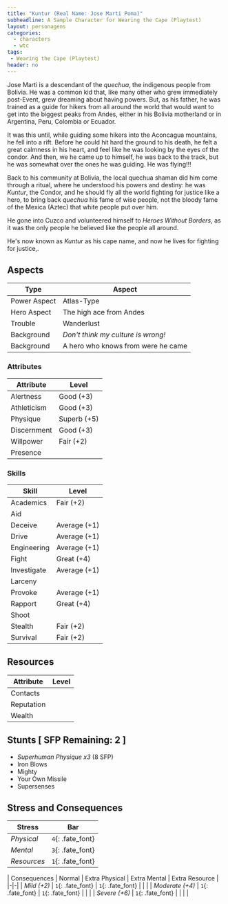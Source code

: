 ```yaml
---
title: "Kuntur (Real Name: Jose Marti Poma)"
subheadline: A Sample Character for Wearing the Cape (Playtest)
layout: personagens
categories:
  - characters
  - wtc
tags:
 - Wearing the Cape (Playtest)
header: no
---
```


Jose Marti is a descendant of the _quechua_, the indigenous people from Bolivia. He was a common kid that, like many other who grew immediately post-Event, grew dreaming about having powers. But, as his father, he was trained as a guide for hikers from all around the world that would want to get into the biggest peaks from Andes, either in his Bolivia motherland or in Argentina, Peru, Colombia or Ecuador.

It was this until, while guiding some hikers into the Aconcagua mountains, he fell into a rift. Before he could hit hard the ground to his death, he felt a great calmness in his heart, and feel like he was looking by the eyes of the condor. And then, we he came up to himself, he was back to the track, but he was somewhat over the ones he was guiding. He was flying!!!

Back to his community at Bolivia, the local quechua shaman did him come through a ritual, where he understood his powers and destiny: he was _Kuntur_, the Condor, and he should fly all the world fighting for justice like a hero, to bring back _quechua_ his fame of wise people, not the bloody fame of the Mexica (Aztec) that white people put over him.

He gone into Cuzco and volunteered himself to _Heroes Without Borders_, as it was the only people he believed like the people all around. 

He's now known as _Kuntur_ as his cape name, and now he lives for fighting for justice,.


## Aspects

| Type | Aspect |
|-|-|
| Power Aspect | Atlas-Type |
| Hero Aspect | The high ace from Andes |
| Trouble  | Wanderlust |
| Background | _Don't think my culture is wrong!_ |
| Background | A hero who knows from were he came |

### Attributes

| Attribute | Level |
|-|-|
| Alertness | Good (+3) |
| Athleticism | Good (+3) |
| Physique | Superb (+5) |
| Discernment | Good (+3) |
| Willpower | Fair (+2) |
| Presence | |

### Skills

| Skill | Level |
|-|-|
| Academics | Fair (+2) |
| Aid |  | 
| Deceive | Average (+1)  | 
| Drive | Average (+1)  | 
| Engineering | Average (+1) | 
| Fight | Great (+4) |
| Investigate | Average (+1) |
| Larceny |  |
| Provoke | Average (+1) | 
| Rapport | Great (+4) |
| Shoot | |
| Stealth | Fair (+2) | 
| Survival | Fair (+2) | 

## Resources

| Attribute | Level |
|-|-|
| Contacts | |
| Reputation |  |
| Wealth |  |

## Stunts [ SFP Remaining: 2 ]

+ _Superhuman Physique x3_ (8 SFP)
+ Iron Blows
+ Mighty
+ Your Own Missile
+ Supersenses


## Stress and Consequences

| Stress | Bar |
|-|-|
| _Physical_ | `4`{: .fate_font} |
| _Mental_ | `3`{: .fate_font} |
| _Resources_ | `1`{: .fate_font} |

| Consequences | Normal | Extra Physical | Extra Mental | Extra Resource |
|-|-|
| _Mild (+2)_ |  `1`{: .fate_font} |  `1`{: .fate_font} | | |
| _Moderate (+4)_ | `1`{: .fate_font} | `1`{: .fate_font} | | | 
| _Severe (+6)_ | `1`{: .fate_font} | | | |
